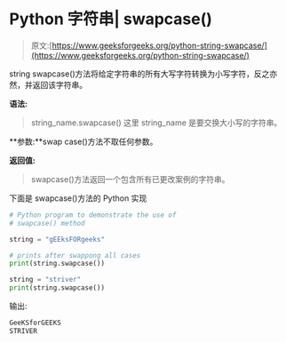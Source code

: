 # Python 字符串| swapcase()

> 原文:[https://www.geeksforgeeks.org/python-string-swapcase/](https://www.geeksforgeeks.org/python-string-swapcase/)

string swapcase()方法将给定字符串的所有大写字符转换为小写字符，反之亦然，并返回该字符串。

**语法:**

> string_name.swapcase()
> 这里 string_name 是要交换大小写的字符串。

**参数:**swap case()方法不取任何参数。

**返回值:**

> swapcase()方法返回一个包含所有已更改案例的字符串。

下面是 swapcase()方法的 Python 实现

```py
# Python program to demonstrate the use of
# swapcase() method  

string = "gEEksFORgeeks"

# prints after swappong all cases
print(string.swapcase())   

string = "striver" 
print(string.swapcase())  
```

输出:

```py
GeeKSforGEEKS
STRIVER

```